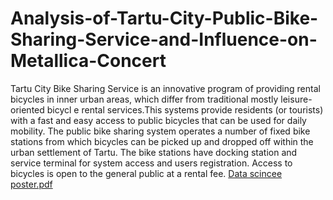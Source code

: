 # Analysis-of-Tartu-City-Public-Bike-Sharing-Service-and-Influence-on-Metallica-Concert
Tartu City Bike Sharing Service is an innovative program of providing rental bicycles in inner urban areas, which differ from traditional mostly leisure-oriented bicycl e rental services.This systems provide residents (or tourists) with a fast and easy access to public bicycles that can be used for daily mobility. The public bike sharing system operates a number of fixed bike stations from which bicycles can be picked up and dropped off within the urban settlement of  Tartu. The bike stations have docking station and service terminal for system access and users registration. Access to bicycles is open to the general public at a rental fee.
[Data scincee poster.pdf](https://github.com/Tunji-2020/Analysis-of-Tartu-City-Public-Bike-Sharing-Service-and-Influence-on-Metallica-Concert/files/6250646/Data.scincee.poster.pdf)

